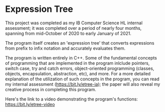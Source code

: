 # Expression Tree

This project was completed as my IB Computer Science HL internal assessment; it was completed over a period of nearly four months, spanning from mid-October of 2020 to early January of 2021.

The program itself creates an 'expression tree' that converts expressions from prefix to infix notation and accurately evaluates them.

The program is written entirely in C++. Some of the fundamental concepts of programming that are implemented in the program inlclude pointers, switch case, try and catch errors, object-oriented programming (classes, objects, encapsulation, abstraction, etc), and more. For a more detailed explanation of the utilization of such concepts in the program, you can read my internal assessment (https://bit.ly/etree-ia); the paper will also reveal my creative process in completing this program.

Here's the link to a video demonstrating the program's functions: https://bit.ly/etree-video
